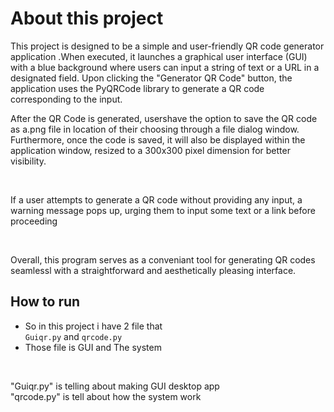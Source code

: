 # About this project
<p>
This project is designed to be a simple and user-friendly QR code generator application
.When executed, it launches a graphical user interface (GUI) with a blue background
where users can input a string of text or a URL in a designated field. Upon clicking
the "Generator QR  Code" button, the application uses the PyQRCode library to generate 
a QR code corresponding to the input.

<br>

After the QR Code is generated, usershave the option to save the QR code as a.png
file in location of their choosing through a file dialog window. Furthermore, once 
the code is saved, it will also be displayed within the application window, resized
to a 300x300 pixel dimension for better visibility.

<br>

If a user attempts to generate a QR code without providing any input, a warning message
pops up, urging them to input some text or a link before proceeding

<br>

Overall, this program serves as a conveniant tool for generating QR codes seamlessl
with a straightforward and aesthetically pleasing interface.
</p>

## How to run
- So in this project i have 2 file that <br>
  `Guiqr.py`
  and
  `qrcode.py`
- Those file is GUI and The system
<br>
<p>
"Guiqr.py" is telling about making GUI desktop app <br>
"qrcode.py" is tell about how the system work <br>  
</p>

